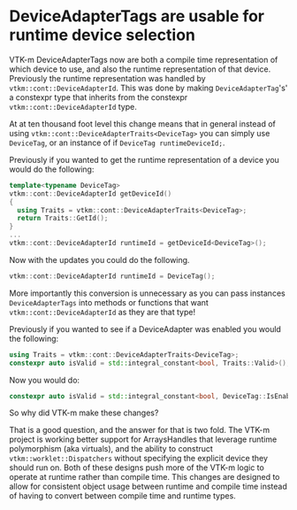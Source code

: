 # DeviceAdapterTags are usable for runtime device selection

VTK-m DeviceAdapterTags now are both a compile time representation of which device to use, and
also the runtime representation of that device. Previously the runtime representation was handled
by `vtkm::cont::DeviceAdapterId`. This was done by making `DeviceAdapterTag`'s' a constexpr type that
inherits from the constexpr `vtkm::cont::DeviceAdapterId` type.

At at ten thousand foot level this change means that in general instead of using `vtkm::cont::DeviceAdapterTraits<DeviceTag>`
you can simply use `DeviceTag`, or an instance of if `DeviceTag runtimeDeviceId;`.

Previously if you wanted to get the runtime representation of a device you would do the following:
```cpp
template<typename DeviceTag>
vtkm::cont::DeviceAdapterId getDeviceId()
{
  using Traits = vtkm::cont::DeviceAdapterTraits<DeviceTag>;
  return Traits::GetId();
}
...
vtkm::cont::DeviceAdapterId runtimeId = getDeviceId<DeviceTag>();
```
Now with the updates you could do the following.
```cpp
vtkm::cont::DeviceAdapterId runtimeId = DeviceTag();
```
More importantly this conversion is unnecessary as you can pass instances `DeviceAdapterTags` into methods or functions
that want `vtkm::cont::DeviceAdapterId` as they are that type!


Previously if you wanted to see if a DeviceAdapter was enabled you would the following:
```cpp
using Traits = vtkm::cont::DeviceAdapterTraits<DeviceTag>;
constexpr auto isValid = std::integral_constant<bool, Traits::Valid>();
```
Now you would do:
```cpp
constexpr auto isValid = std::integral_constant<bool, DeviceTag::IsEnabled>();
```

So why did VTK-m make these changes? 

That is a good question, and the answer for that is two fold. The VTK-m project is working better support for ArraysHandles that leverage runtime polymorphism (aka virtuals), and the ability to construct `vtkm::worklet::Dispatchers` without specifying 
the explicit device they should run on. Both of these designs push more of the VTK-m logic to operate at runtime rather than compile time. This changes are designed to allow for consistent object usage between runtime and compile time instead of having
to convert between compile time and runtime types.

